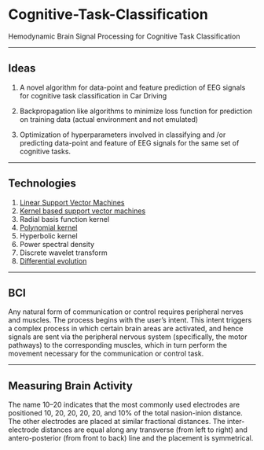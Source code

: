 # Cognitive-Task-Classification
Hemodynamic Brain Signal Processing for Cognitive Task Classification
- - - - 
## Ideas

1. A novel algorithm for data-point and feature prediction of  EEG signals for cognitive task classification in Car Driving

2. Backpropagation like algorithms to minimize loss function for prediction on training data (actual environment and not emulated)

3.  Optimization of hyperparameters involved in classifying and /or predicting data-point and feature of EEG signals for the same set of cognitive tasks.

- - - -

## Technologies 

1. [Linear Support Vector Machines](https://youtu.be/g8D5YL6cOSE)
2. [Kernel based support vector machines](https://link.springer.com/chapter/10.1007/978-3-319-41063-0_5)
3. Radial basis function kernel
4. [Polynomial kernel](https://data-flair.training/blogs/svm-kernel-functions/)
5. Hyperbolic kernel
6. Power spectral density 
7. Discrete wavelet transform 
8. [Differential evolution](https://www.mathworks.com/matlabcentral/fileexchange/18593-differential-evolution) 
- - - - 

## BCI

Any natural form of communication or control requires peripheral nerves and muscles.
The process begins with the user’s intent. This intent triggers a complex
process in which certain brain areas are activated, and hence signals are sent via
the peripheral nervous system (specifically, the motor pathways) to the corresponding
muscles, which in turn perform the movement necessary for the communication
or control task.
- - - - 
## Measuring Brain Activity

The name 10–20 indicates that the most
commonly used electrodes are positioned 10, 20, 20, 20, 20, and 10% of the total
nasion-inion distance. The other electrodes are placed at similar fractional distances.
The inter-electrode distances are equal along any transverse (from left to right) and
antero-posterior (from front to back) line and the placement is symmetrical.